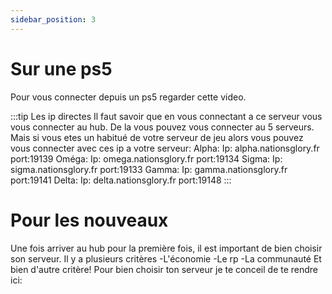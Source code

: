 ```yaml
---
sidebar_position: 3
---
```



# Sur une ps5

Pour vous connecter depuis un ps5 regarder cette video.


  

 :::tip Les ip directes
   Il faut savoir que en vous connectant a ce serveur vous vous connecter au hub. De la vous pouvez vous connecter au 5 serveurs. Mais si vous etes un habitué de votre serveur de jeu alors vous pouvez vous connecter avec ces ip a votre serveur:
   Alpha: Ip: alpha.nationsglory.fr port:19139
   Oméga: Ip: omega.nationsglory.fr port:19134
   Sigma: Ip: sigma.nationsglory.fr port:19133
   Gamma: Ip: gamma.nationsglory.fr port:19141
   Delta: Ip: delta.nationsglory.fr port:19148
   :::


# Pour les nouveaux

Une fois arriver au hub pour la première fois, il est important de  bien choisir son serveur. Il y a plusieurs critères
-L'économie
-Le rp
-La communauté
Et bien d'autre critère!
Pour bien choisir ton serveur je te conceil de te rendre ici: 
